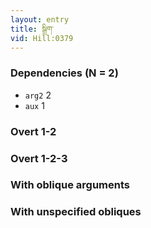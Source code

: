 ```yaml
---
layout: entry
title: སྒྲིག་
vid: Hill:0379
---
```

### Dependencies (N = 2)
* `arg2` 2
* `aux` 1


### Overt 1-2


### Overt 1-2-3


### With oblique arguments


### With unspecified obliques
